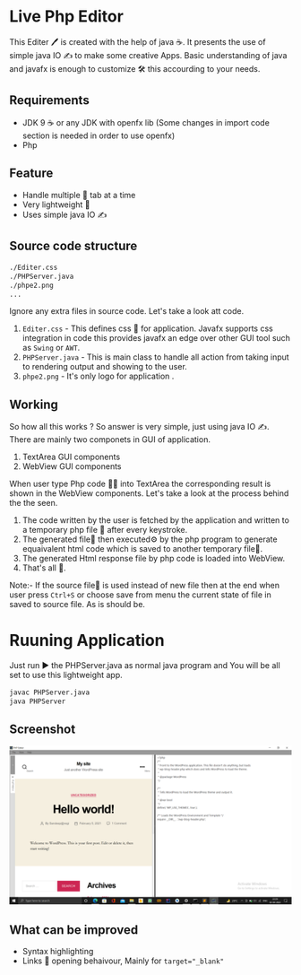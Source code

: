 # Live Php Editor

 This Editer 🖊 is created with the help of java ☕. It presents the use of simple java IO ✍ to make some creative Apps. Basic understanding of java and javafx is enough to customize 🛠 this accourding to your needs.
 
## Requirements
- JDK 9 ☕ or any JDK with openfx lib (Some changes in import code section is needed in order to use openfx)
- Php 
 
## Feature

- Handle multiple 🔢 tab at a time
- Very lightweight 🍃
- Uses simple java IO ✍

## Source code structure
```
./Editer.css
./PHPServer.java
./phpe2.png
...
```
Ignore any extra files in source code.
Let's take a look att code.
1. `Editer.css` - This defines css 🎨 for application. Javafx supports css integration in code this provides javafx an edge over other GUI tool such as `Swing` or `AWT`.
2. `PHPServer.java` - This is main class to handle all action from taking input to rendering output and showing to the user.
3. `phpe2.png` - It's only logo for application .

## Working
So how all this works ? So answer is very simple, just using java IO ✍. There are mainly two componets in GUI of application.
1. TextArea GUI components
2. WebView GUI components

When user type Php code 👨‍💻 into TextArea the corresponding result is shown in the WebView components.
Let's take a look at the process behind the the seen.
1. The code written by the user is fetched by the application and written to a temporary php file 📝 after every keystroke.
2. The generated file📝 then executed⚙ by the php program to generate equaivalent html code which is saved to another temporary file📝.
3. The generated Html response file by php code is loaded into WebView.
4. That's all 🎯.

Note:- If the source file📝 is used instead of new file then at the end when user press `Ctrl+S` or choose save from menu
the current state of file in saved to source file. As is should be.

# Ruuning Application

Just run ▶ the PHPServer.java as normal java program and You will be all set to use this lightweight app.

```
javac PHPServer.java
java PHPServer
```

## Screenshot 

![](EditerScreenShot.png)


## What can be improved

- Syntax  highlighting
- Links 🔗 opening behaivour, Mainly for `target="_blank"`
